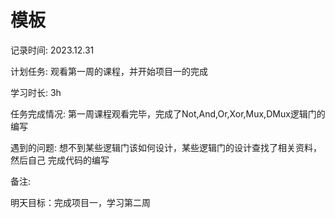 # 模板

记录时间: 2023.12.31

计划任务: 观看第一周的课程，并开始项目一的完成

学习时长: 3h

任务完成情况: 第一周课程观看完毕，完成了Not,And,Or,Xor,Mux,DMux逻辑门的编写

遇到的问题: 想不到某些逻辑门该如何设计，某些逻辑门的设计查找了相关资料，然后自己
完成代码的编写

备注:  

明天目标：完成项目一，学习第二周
